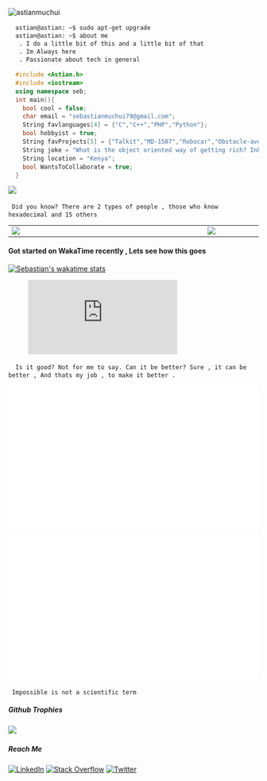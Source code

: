 <p align="left"> <img src="https://komarev.com/ghpvc/?username=astianmuchui&label=Profile%20views&color=eb5534&style=flat" alt="astianmuchui" /> </p>

 ```shell
   astian@astian: ~$ sudo apt-get upgrade
   astian@astian: ~$ about me 
    . I do a little bit of this and a little bit of that
    . Im Always here 
    . Passionate about tech in general 
 ```
 

  
  ```c++
    #include <Astian.h>
    #include <iostream>
    using namespace seb;
    int main(){
      bool cool = false;
      char email = "sebastianmuchui79@gmail.com";
      String favlanguages[4] = {"C","C++","PHP","Python"};
      bool hobbyist = true;
      String favProjects[5] = {"Talkit","MD-1507","Robocar","Obstacle-avoider","audConv"};
      String joke = "What is the object oriented way of getting rich? Inheritance";
      String location = "Kenya";
      bool WantsToCollaborate = true;
    }
   ```
   
![](https://activity-graph.herokuapp.com/graph?username=astianmuchui&theme=github&hide_border=true&bg_color=000area_color=eb5534&line=eb5534&point=none&color=eb5534&hide_border=true)  

   ```shell
    Did you know? There are 2 types of people , those who know hexadecimal and 15 others
   ```
  
   
  
 <table>
  <tr>
      <td><img width="380px" align="left" src="https://github-readme-stats.vercel.app/api?username=astianmuchui&show_icons=true&count_private=true&include_all_commits=true&theme=gotham"&hide_border=true/></td>
    <td><img width="400px" align="right" src="https://github-readme-streak-stats.herokuapp.com/?user=astianmuchui&show_icons=true&locale=en&layout=compact&theme=gotham"&hide_border=true"/></td>
  
  </tr>   
</table>
  
#### Got started on WakaTime recently , Lets see how this goes     
[![Sebastian's wakatime stats](https://github-readme-stats.vercel.app/api/wakatime?username=astianmuchui&theme=gotham&layout=compact)](https://github.com/anuraghazra/github-readme-stats)
  
<figure><embed src="https://wakatime.com/share/@astianmuchui/f0acafa6-5918-4ba8-9077-347c2e7ade80.svg"></embed></figure>
  
   ```shell
     Is it good? Not for me to say. Can it be better? Sure , it can be better , And thats my job , to make it better .
   ```
 
 ![](https://raw.githubusercontent.com/astianmuchui/github-statistics/master/generated/overview.svg#gh-dark-mode-only)
 ![](https://raw.githubusercontent.com/astianmuchui/github-statistics/master/generated/languages.svg#gh-dark-mode-only)
 
 
```shell
 Impossible is not a scientific term 
```
##### Github Trophies

![](https://github-profile-trophy.vercel.app/?username=astianmuchui&theme=darkhub&no-frame=true&no-bg=true&margin-w=3&color=fff)



##### Reach Me 

[![LinkedIn](https://img.shields.io/badge/LinkedIn-%230077B5.svg?logo=linkedin&logoColor=white)](https://www.linkedin.com/in/astianmuchui/) [![Stack Overflow](https://img.shields.io/badge/-Stackoverflow-FE7A16?logo=stack-overflow&logoColor=white)](https://stackoverflow.com/users/14483975/seb-astian) [![Twitter](https://img.shields.io/badge/Twitter-%231DA1F2.svg?logo=Twitter&logoColor=white)](https://twitter.com/astianmuchui) 

